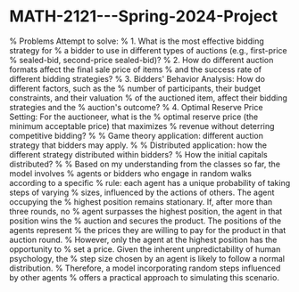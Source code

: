 # MATH-2121---Spring-2024-Project
% Problems Attempt to solve: 
%   1. What is the most effective bidding strategy for
%   a bidder to use in different types of auctions (e.g., first-price
%   sealed-bid, second-price sealed-bid)?
%   2. How do different auction formats affect the final sale price of items
%   and the success rate of different bidding strategies?
%   3. Bidders' Behavior Analysis: How do different factors, such as the
%   number of participants, their budget constraints, and their valuation
%   of the auctioned item, affect their bidding strategies and the
%   auction's outcome?
%   4. Optimal Reserve Price Setting: For the auctioneer, what is the
%   optimal reserve price (the minimum acceptable price) that maximizes
%   revenue without deterring competitive bidding?
%
% Game theory application: different auction strategy that bidders may apply. 
%
% Distributed application: how the different strategy distributed within bidders? 
%   How the initial capitals distributed?
% 
% Based on my understanding from the classes so far, the model involves
% agents or bidders who engage in random walks according to a specific
% rule: each agent has a unique probability of taking steps of varying
% sizes, influenced by the actions of others. The agent occupying the
% highest position remains stationary. If, after more than three rounds, no
% agent surpasses the highest position, the agent in that position wins the
% auction and secures the product. The positions of the agents represent
% the prices they are willing to pay for the product in that auction round.
% However, only the agent at the highest position has the opportunity to
% set a price. Given the inherent unpredictability of human psychology, the
% step size chosen by an agent is likely to follow a normal distribution.
% Therefore, a model incorporating random steps influenced by other agents
% offers a practical approach to simulating this scenario.
